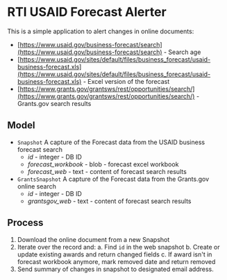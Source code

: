 # RTI USAID Forecast Alerter

This is a simple application to alert changes in online documents:

  - [https://www.usaid.gov/business-forecast/search](https://www.usaid.gov/business-forecast/search) - Search age
  - [https://www.usaid.gov/sites/default/files/business_forecast/usaid-business-forecast.xls](https://www.usaid.gov/sites/default/files/business_forecast/usaid-business-forecast.xls) - Excel version of the forecast
  - [https://www.grants.gov/grantsws/rest/opportunities/search/](https://www.grants.gov/grantsws/rest/opportunities/search/) - Grants.gov search results

## Model

  - `Snapshot` A capture of the Forecast data from the USAID business forecast search
    - *id* - integer - DB ID
    - *forecast_workbook* - blob - forecast excel workbook
    - *forecast_web* - text - content of forecast search results
  - `GrantsSnapshot` A capture of the Forecast data from the Grants.gov online search
    - *id* - integer - DB ID
    - *grantsgov_web* - text - content of forecast search results

## Process

  1. Download the online document from a new Snapshot
  2. Iterate over the record and:
    a. Find `id` in the web snapshot
    b. Create or update existing awards and return changed fields
    c. If award isn't in forecast workbook anymore, mark removed date and return removed
  3. Send summary of changes in snapshot to designated email address.

